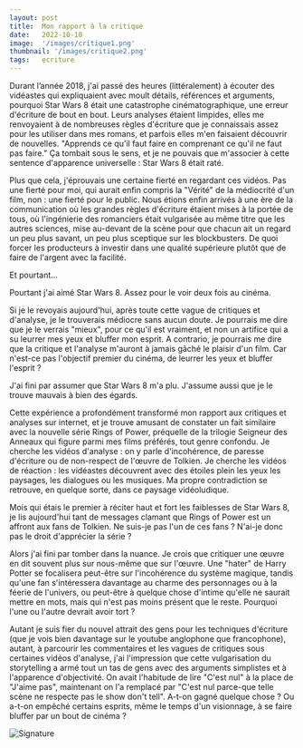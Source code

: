 ```yaml
---
layout: post
title:  Mon rapport à la critique
date:   2022-10-10
image:  '/images/critique1.png'
thumbnail: '/images/critique2.png'
tags:   ecriture
---
```


Durant l’année 2018, j'ai passé des heures (littéralement) à écouter des vidéastes qui expliquaient avec moult détails, références et arguments, pourquoi Star Wars 8 était une catastrophe cinématographique, une erreur d'écriture de bout en bout. Leurs analyses étaient limpides, elles me renvoyaient à de nombreuses règles d'écriture que je connaissais assez pour les utiliser dans mes romans, et parfois elles m'en faisaient découvrir de nouvelles. "Apprends ce qu'il faut faire en comprenant ce qu'il ne faut pas faire." Ça tombait sous le sens, et je ne pouvais que m'associer à cette sentence d'apparence universelle : Star Wars 8 était raté.

Plus que cela, j'éprouvais une certaine fierté en regardant ces vidéos. Pas une fierté pour moi, qui aurait enfin compris la "Vérité" de la médiocrité d'un film, non : une fierté pour le public. Nous étions enfin arrivés à une ère de la communication où les grandes règles d'écriture étaient mises à la portée de tous, où l'ingénierie des romanciers était vulgarisée au même titre que les autres sciences, mise au-devant de la scène pour que chacun ait un regard un peu plus savant, un peu plus sceptique sur les blockbusters. De quoi forcer les producteurs à investir dans une qualité supérieure plutôt que de faire de l'argent avec la facilité.

Et pourtant…

Pourtant j'ai aimé Star Wars 8. Assez pour le voir deux fois au cinéma.

Si je le revoyais aujourd'hui, après toute cette vague de critiques et d'analyse, je le trouverais médiocre sans aucun doute. Je pourrais me dire que je le verrais "mieux", pour ce qu'il est vraiment, et non un artifice qui a su leurrer mes yeux et bluffer mon esprit. A contrario, je pourrais me dire que la critique et l'analyse m'auront à jamais gâché le plaisir d'un film. Car n'est-ce pas l'objectif premier du cinéma, de leurrer les yeux et bluffer l'esprit ?

J'ai fini par assumer que Star Wars 8 m'a plu. J'assume aussi que je le trouve mauvais à bien des égards.

Cette expérience a profondément transformé mon rapport aux critiques et analyses sur internet, et je trouve amusant de constater un fait similaire avec la nouvelle série Rings of Power, préquelle de la trilogie Seigneur des Anneaux qui figure parmi mes films préférés, tout genre confondu. Je cherche les vidéos d'analyse : on y parle d'incohérence, de paresse d'écriture ou de non-respect de l'œuvre de Tolkien. Je cherche les vidéos de réaction : les vidéastes découvrent avec des étoiles plein les yeux les paysages, les dialogues ou les musiques. Ma propre contradiction se retrouve, en quelque sorte, dans ce paysage vidéoludique.

Mois qui étais le premier à réciter haut et fort les faiblesses de Star Wars 8, je lis aujourd'hui tant de messages clamant que Rings of Power est un affront aux fans de Tolkien. Ne suis-je pas l'un de ces fans ? N'ai-je donc pas le droit d'apprécier la série ?

Alors j'ai fini par tomber dans la nuance. Je crois que critiquer une œuvre en dit souvent plus sur nous-même que sur l'œuvre. Une "hater" de Harry Potter se focalisera peut-être sur l'incohérence du système magique, tandis qu'une fan s'intéressera davantage au charme des personnages ou à la féerie de l'univers, ou peut-être à quelque chose d'intime qu'elle ne saurait mettre en mots, mais qui n'est pas moins présent que le reste. Pourquoi l'une ou l'autre devrait avoir tort ?

Autant je suis fier du nouvel attrait des gens pour les techniques d'écriture (que je vois bien davantage sur le youtube anglophone que francophone), autant, à parcourir les commentaires et les vagues de critiques sous certaines vidéos d'analyse, j'ai l'impression que cette vulgarisation du storytelling a armé tout un tas de gens avec des arguments simplistes et à l'apparence d'objectivité. On avait l'habitude de lire "C'est nul" à la place de "J'aime pas", maintenant on l'a remplacé par "C'est nul parce-que telle scène ne respecte pas le show don't tell". A-t-on gagné quelque chose ? Ou a-t-on empêché certains esprits, même le temps d'un visionnage, à se faire bluffer par un bout de cinéma ?

![Signature]({{site.baseurl}}/images/signature-doree2.png)
